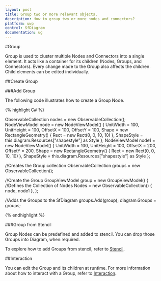 ```yaml
---
layout: post
title: Group two or more relevant objects.
description: How to group two or more nodes and connectors?
platform: uwp
control: SfDiagram
documentation: ug
---
```


#Group

Group is used to cluster multiple Nodes and Connectors into a single element. It acts like a container for its children (Nodes, Groups, and Connectors). Every change made to the Group also affects the children. Child elements can be edited individually.

##Create Group

###Add Group

The following code illustrates how to create a Group Node.

{% highlight C# %}

ObservableCollection<NodeViewModel> nodes = new ObservableCollection<NodeViewModel>();
NodeViewModel node = new NodeViewModel()
{
	UnitWidth = 100,
	UnitHeight = 100,
	OffsetX = 100,
	OffsetY = 100,
	Shape = new RectangleGeometry() { Rect = new Rect(0, 0, 10, 10) },
	ShapeStyle = this.diagram.Resources["shapestyle"] as Style
};
NodeViewModel node1 = new NodeViewModel()
{
	UnitWidth = 100,
	UnitHeight = 100,
	OffsetX = 200,
	OffsetY = 200,
	Shape = new RectangleGeometry() { Rect = new Rect(0, 0, 10, 10) },
	ShapeStyle = this.diagram.Resources["shapestyle"] as Style
};

//Creates the Group collection
ObservableCollection<GroupViewModel> groups = new ObservableCollection<GroupViewModel>();

//Create the Group
GroupViewModel group = new GroupViewModel()
{
	//Defines the Collection of Nodes
	Nodes = new ObservableCollection<NodeViewModel>()
	{
		node,
		node1
	},
};

//Adds the Groups to the SfDiagram
groups.Add(group);
diagram.Groups = groups;

{% endhighlight %}

###Group from Stencil

Group Nodes can be predefined and added to stencil. You can drop those Groups into Diagram, when required. 

To explore how to add Groups from stencil, refer to [Stencil](/uwp/sfdiagram/Stencil "Stencil").

##Interaction

You can edit the Group and its children at runtime. For more information about how to interact with a Group, refer to [Interaction](/uwp/sfdiagram/Interaction "Interaction").
